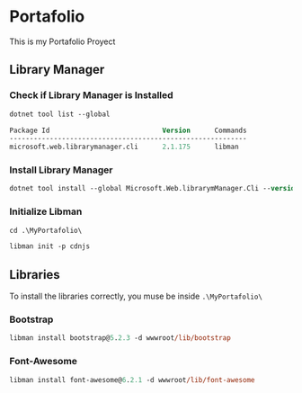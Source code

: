 # Portafolio
This is my Portafolio Proyect

## Library Manager
### Check if Library Manager is Installed
```ps
dotnet tool list --global

Package Id                            Version      Commands
-----------------------------------------------------------
microsoft.web.librarymanager.cli      2.1.175      libman
```
### Install Library Manager
```ps
dotnet tool install --global Microsoft.Web.librarymManager.Cli --version 2.1.175
```
### Initialize Libman
```ps
cd .\MyPortafolio\

libman init -p cdnjs
```

## Libraries
To install the libraries correctly, you muse be inside `.\MyPortafolio\`


### Bootstrap
```ps
libman install bootstrap@5.2.3 -d wwwroot/lib/bootstrap
```

### Font-Awesome
```ps 
libman install font-awesome@6.2.1 -d wwwroot/lib/font-awesome
```

